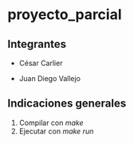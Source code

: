 # proyecto_parcial

## Integrantes

* César Carlier

* Juan Diego Vallejo


## Indicaciones generales
1. Compilar con *make*
2. Ejecutar con *make run*

